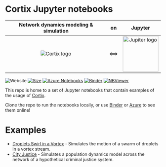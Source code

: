 # Cortix Jupyter notebooks

| Network dynamics modeling & simulation | on | Jupyter |
|:---:|:--:|:----:|
| <img src="https://cortix.org/logo.jpg" title="Cortix logo"> | <==> | <img width="115" src="https://upload.wikimedia.org/wikipedia/commons/thumb/3/38/Jupyter_logo.svg/250px-Jupyter_logo.svg.png" title="Jupiter logo"> |

![Website](https://img.shields.io/website/https/github.com/dpploy/cortix-nb.svg)
[![Size](https://img.shields.io/github/repo-size/dpploy/cortix-nb.svg?label=size&style=flat)](https://cortix.org)
[![Azure Notebooks](https://notebooks.azure.com/launch.svg)](https://notebooks.azure.com/dealmeidavf/projects/cortix-nb)
[![Binder](https://mybinder.org/badge_logo.svg)](https://mybinder.org/v2/gh/dpploy/cortix-nb/master)
[![NBViewer](https://github.com/jupyter/design/blob/master/logos/Badges/nbviewer_badge.svg)](http://nbviewer.jupyter.org/github/dpploy/cortix-nb/)

This repo is home to a set of  Jupyter notebooks that contain  examples of the usage of [Cortix](https://github.com/dpploy/cortix). 

Clone the repo to run the notebooks locally, or use [Binder](https://mybinder.org/v2/gh/dpploy/cortix-nb/master) or [Azure](https://notebooks.azure.com/dealmeidavf/projects/cortix-nb) to see them online!

# Examples

*  [Droplets Swirl in a Vortex](https://github.com/dpploy/cortix-nb/blob/master/run_droplet_swirl.ipynb) -  Simulates the motion of a swarm of droplets in a vortex stream.
*  [City Justice](https://github.com/dpploy/cortix-nb/blob/master/run_city_justice.ipynb) - Simulates a population dynamics model across the network of a hypothetical criminal justice system.
